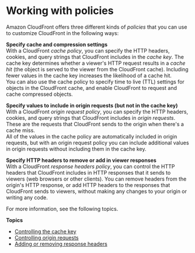 # Working with policies<a name="working-with-policies"></a>

Amazon CloudFront offers three different kinds of *policies* that you can use to customize CloudFront in the following ways:

**Specify cache and compression settings**  
With a CloudFront *cache policy*, you can specify the HTTP headers, cookies, and query strings that CloudFront includes in the *cache key*\. The cache key determines whether a viewer's HTTP request results in a *cache hit* \(the object is served to the viewer from the CloudFront cache\)\. Including fewer values in the cache key increases the likelihood of a cache hit\.  
You can also use the cache policy to specify time to live \(TTL\) settings for objects in the CloudFront cache, and enable CloudFront to request and cache compressed objects\.

**Specify values to include in origin requests \(but not in the cache key\)**  
With a CloudFront *origin request policy*, you can specify the HTTP headers, cookies, and query strings that CloudFront includes in *origin requests*\. These are the requests that CloudFront sends to the origin when there's a cache miss\.  
All of the values in the cache policy are automatically included in origin requests, but with an origin request policy you can include additional values in origin requests without including them in the cache key\.

**Specify HTTP headers to remove or add in viewer responses**  
With a CloudFront *response headers policy*, you can control the HTTP headers that CloudFront includes in HTTP responses that it sends to viewers \(web browsers or other clients\)\. You can remove headers from the origin's HTTP response, or add HTTP headers to the responses that CloudFront sends to viewers, without making any changes to your origin or writing any code\.

For more information, see the following topics\.

**Topics**
+ [Controlling the cache key](controlling-the-cache-key.md)
+ [Controlling origin requests](controlling-origin-requests.md)
+ [Adding or removing response headers](modifying-response-headers.md)